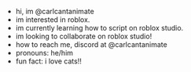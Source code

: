 - hi, im @carlcantanimate
- im interested in roblox.
- im currently learning how to script on roblox studio.
- im looking to collaborate on roblox studio!
- how to reach me, discord at @carlcantanimate
- pronouns: he/him
- fun fact: i love cats!!
